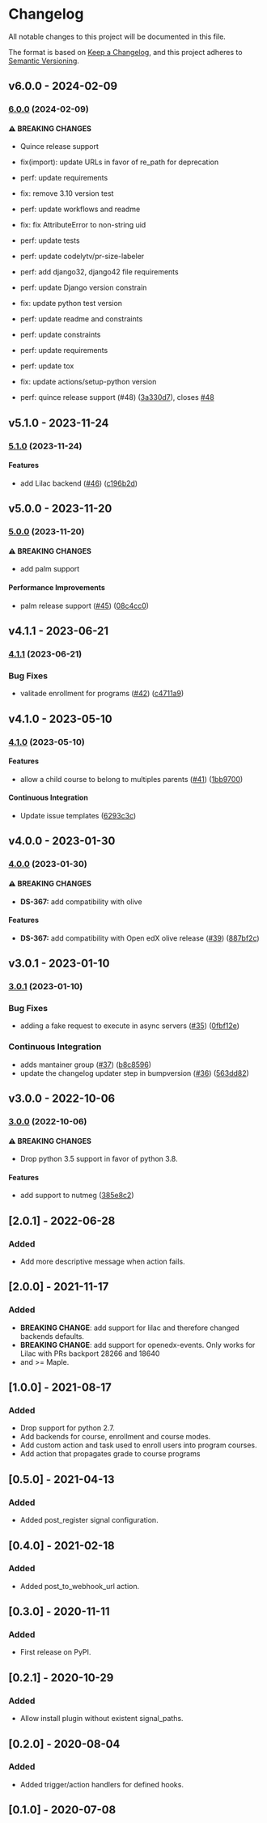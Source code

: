 # Changelog

All notable changes to this project will be documented in this file.

The format is based on [Keep a Changelog](https://keepachangelog.com/en/1.0.0/),
and this project adheres to [Semantic Versioning](https://semver.org/spec/v2.0.0.html).

## v6.0.0 - 2024-02-09

### [6.0.0](https://github.com/eduNEXT/eox-hooks/compare/v5.1.0...v6.0.0) (2024-02-09)

#### ⚠ BREAKING CHANGES

* Quince release support
  
* fix(import): update URLs in favor of re_path for deprecation
  
* perf: update requirements
  
* fix: remove 3.10 version test
  
* perf: update workflows and readme
  
* fix: fix AttributeError to non-string uid
  
* perf: update tests
  
* perf:  update codelytv/pr-size-labeler
  
* perf: add django32, django42 file requirements
  
* perf: update Django version constrain
  
* fix: update python test version
  
* perf: update readme and constraints
  
* perf: update constraints
  
* perf: update requirements
  
* perf: update tox
  
* fix: update actions/setup-python version
  
* perf: quince release support (#48) ([3a330d7](https://github.com/eduNEXT/eox-hooks/commit/3a330d70cb21fabe3381e3cc2aeb120b7a93955e)), closes [#48](https://github.com/eduNEXT/eox-hooks/issues/48)
   

## v5.1.0 - 2023-11-24

### [5.1.0](https://github.com/eduNEXT/eox-hooks/compare/v5.0.0...v5.1.0) (2023-11-24)

#### Features

- add Lilac backend ([#46](https://github.com/eduNEXT/eox-hooks/issues/46)) ([c196b2d](https://github.com/eduNEXT/eox-hooks/commit/c196b2df99f43eff0df1bdc2a752e81d45dcb8e0))

## v5.0.0 - 2023-11-20

### [5.0.0](https://github.com/eduNEXT/eox-hooks/compare/v4.1.1...v5.0.0) (2023-11-20)

#### ⚠ BREAKING CHANGES

- add palm support

#### Performance Improvements

- palm release support ([#45](https://github.com/eduNEXT/eox-hooks/issues/45)) ([08c4cc0](https://github.com/eduNEXT/eox-hooks/commit/08c4cc093874c0e72beb996348a7faeeaaf707e5))

## v4.1.1 - 2023-06-21

### [4.1.1](https://github.com/eduNEXT/eox-hooks/compare/v4.1.0...v4.1.1) (2023-06-21)

### Bug Fixes

- valitade enrollment for programs ([#42](https://github.com/eduNEXT/eox-hooks/issues/42)) ([c4711a9](https://github.com/eduNEXT/eox-hooks/commit/c4711a909cc35a83cfede41c4dd466b9eb2c9dd9))

## v4.1.0 - 2023-05-10

### [4.1.0](https://github.com/eduNEXT/eox-hooks/compare/v4.0.0...v4.1.0) (2023-05-10)

#### Features

- allow a child course to belong to multiples parents ([#41](https://github.com/eduNEXT/eox-hooks/issues/41)) ([1bb9700](https://github.com/eduNEXT/eox-hooks/commit/1bb9700cf4bd19e59b2ae0714f567855bfacddad))

#### Continuous Integration

- Update issue templates ([6293c3c](https://github.com/eduNEXT/eox-hooks/commit/6293c3cd03fc79fbeadcc6eaf2d9b05c99cd1931))

## v4.0.0 - 2023-01-30

### [4.0.0](https://github.com/eduNEXT/eox-hooks/compare/v3.0.1...v4.0.0) (2023-01-30)

#### ⚠ BREAKING CHANGES

- **DS-367:** add compatibility with olive

#### Features

- **DS-367:** add compatibility with Open edX olive release ([#39](https://github.com/eduNEXT/eox-hooks/issues/39)) ([887bf2c](https://github.com/eduNEXT/eox-hooks/commit/887bf2c20dc66680f200cf1d385e2473240bd954))

## v3.0.1 - 2023-01-10

### [3.0.1](https://github.com/eduNEXT/eox-hooks/compare/v3.0.0...v3.0.1) (2023-01-10)

### Bug Fixes

- adding a fake request to execute in async servers ([#35](https://github.com/eduNEXT/eox-hooks/issues/35)) ([0fbf12e](https://github.com/eduNEXT/eox-hooks/commit/0fbf12e6ee331eef764e3b802db38cd5c786380a))

### Continuous Integration

- adds mantainer group ([#37](https://github.com/eduNEXT/eox-hooks/issues/37)) ([b8c8596](https://github.com/eduNEXT/eox-hooks/commit/b8c859638ea2cb68803f2a7a715811a0abb7e40a))
- update the changelog updater step in bumpversion ([#36](https://github.com/eduNEXT/eox-hooks/issues/36)) ([563dd82](https://github.com/eduNEXT/eox-hooks/commit/563dd825228495170ebdd90b0ce0f752bc1f2291))

## v3.0.0 - 2022-10-06

### [3.0.0](https://github.com/eduNEXT/eox-hooks/compare/v2.0.1...v3.0.0) (2022-10-06)

#### ⚠ BREAKING CHANGES

- Drop python 3.5 support in favor of python 3.8.

#### Features

- add support to nutmeg ([385e8c2](https://github.com/eduNEXT/eox-hooks/commit/385e8c2ca987185d42f4a079be7e043e4fdb238b))

## [2.0.1] - 2022-06-28

### Added

- Add more descriptive message when action fails.

## [2.0.0] - 2021-11-17

### Added

- **BREAKING CHANGE**: add support for lilac and therefore changed backends defaults.
- **BREAKING CHANGE**: add support for openedx-events. Only works for Lilac with PRs backport 28266 and 18640
- and >= Maple.

## [1.0.0] - 2021-08-17

### Added

- Drop support for python 2.7.
- Add backends for course, enrollment and course modes.
- Add custom action and task used to enroll users into program courses.
- Add action that propagates grade to course programs

## [0.5.0] - 2021-04-13

### Added

- Added post_register signal configuration.

## [0.4.0] - 2021-02-18

### Added

- Added post_to_webhook_url action.

## [0.3.0] - 2020-11-11

### Added

- First release on PyPI.

## [0.2.1] - 2020-10-29

### Added

- Allow install plugin without existent signal_paths.

## [0.2.0] - 2020-08-04

### Added

- Added trigger/action handlers for defined hooks.

## [0.1.0] - 2020-07-08
